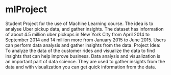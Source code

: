 # mlProject
Student Project for the use of Machine Learning course.
The idea is to analyse Uber pickup data, and gather insights.
The dataset has information of about 4.5 million uber pickups in New York City from April 2014 to September 2014 and 14 million more from January 2015 to June 2015. Users can perform data analysis and gather insights from the data. Project Idea: To analyze the data of the customer rides and visualize the data to find insights that can help improve business. Data analysis and visualization is an important part of data science. They are used to gather insights from the data and with visualization you can get quick information from the data.
